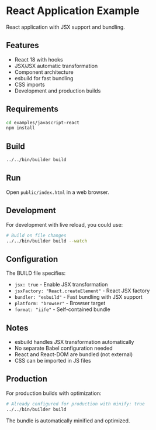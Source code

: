 # React Application Example

React application with JSX support and bundling.

## Features

- React 18 with hooks
- JSX/JSX automatic transformation
- Component architecture
- esbuild for fast bundling
- CSS imports
- Development and production builds

## Requirements

```bash
cd examples/javascript-react
npm install
```

## Build

```bash
../../bin/builder build
```

## Run

Open `public/index.html` in a web browser.

## Development

For development with live reload, you could use:

```bash
# Build on file changes
../../bin/builder build --watch
```

## Configuration

The BUILD file specifies:
- `jsx: true` - Enable JSX transformation
- `jsxFactory: "React.createElement"` - React JSX factory
- `bundler: "esbuild"` - Fast bundling with JSX support
- `platform: "browser"` - Browser target
- `format: "iife"` - Self-contained bundle

## Notes

- esbuild handles JSX transformation automatically
- No separate Babel configuration needed
- React and React-DOM are bundled (not external)
- CSS can be imported in JS files

## Production

For production builds with optimization:

```bash
# Already configured for production with minify: true
../../bin/builder build
```

The bundle is automatically minified and optimized.

